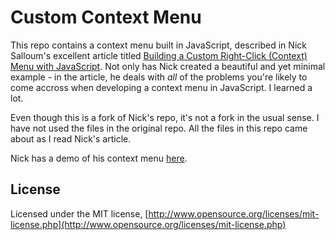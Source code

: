 # Custom Context Menu

This repo contains a context menu built in JavaScript, described in Nick Salloum's excellent article titled [Building a Custom Right-Click (Context) Menu with JavaScript](https://www.sitepoint.com/building-custom-right-click-context-menu-javascript/). Not only has Nick created a beautiful and yet minimal example - in the article, he deals with _all_ of the problems you're likely to come accross when developing a context menu in JavaScript. I learned a lot.

Even though this is a fork of Nick's repo, it's not a fork in the usual sense. I have not used the files in the original repo. All the files in this repo came about as I read Nick's article.

Nick has a demo of his context menu [here](http://codepen.io/callmenick/pen/xbaWdB).

## License

Licensed under the MIT license, [http://www.opensource.org/licenses/mit-license.php](http://www.opensource.org/licenses/mit-license.php)
